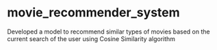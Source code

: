 # movie_recommender_system
Developed a model to recommend similar types of movies based on the current search of the user using Cosine Similarity algorithm
